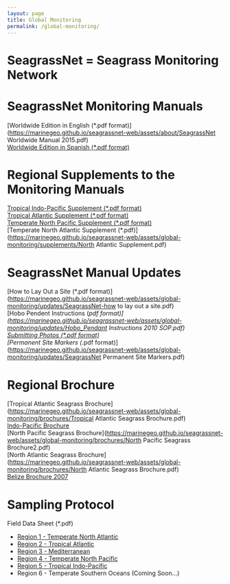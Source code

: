 ```yaml
---
layout: page
title: Global Monitoring
permalink: /global-monitoring/
---
```


# SeagrassNet = Seagrass Monitoring Network 
# SeagrassNet Monitoring Manuals
[Worldwide Edition in English (*.pdf format)](https://marinegeo.github.io/seagrassnet-web/assets/about/SeagrassNet Worldwide Manual 2015.pdf)\
[Worldwide Edition in Spanish (*.pdf format)](https://marinegeo.github.io/seagrassnet-web/assets/about/Spanish_SeagrassNet_Manual_2006_Worldwide.pdf)

# Regional Supplements to the Monitoring Manuals
[Tropical Indo-Pacific Supplement (*.pdf format)](https://marinegeo.github.io/seagrassnet-web/assets/global-monitoring/supplements/West_Indian_Ocean_SeagrassNet_Supplements.pdf)  
[Tropical Atlantic Supplement (*.pdf format)](https://marinegeo.github.io/seagrassnet-web/assets/global-monitoring/supplements/Tropical_Atlantic_Supplement.pdf)  
[Temperate North Pacific Supplement (*.pdf format)](https://marinegeo.github.io/seagrassnet-web/assets/global-monitoring/supplements/Temperate_Pacific_Supplement.pdf)  
[Temperate North Atlantic Supplement (*.pdf)](https://marinegeo.github.io/seagrassnet-web/assets/global-monitoring/supplements/North Atlantic Supplement.pdf)

# SeagrassNet Manual Updates
[How to Lay Out a Site (*.pdf format)](https://marinegeo.github.io/seagrassnet-web/assets/global-monitoring/updates/SeagrassNet-how to lay out a site.pdf)  
[Hobo Pendent Instructions (*pdf format)](https://marinegeo.github.io/seagrassnet-web/assets/global-monitoring/updates/Hobo_Pendant Instructions 2010 SOP.pdf)  
[Submitting Photos (*.pdf format)](https://marinegeo.github.io/seagrassnet-web/assets/global-monitoring/updates/SeagrassNet-Submitting_Photo_SOP.pdf)  
[Permanent Site Markers (*.pdf  format)](https://marinegeo.github.io/seagrassnet-web/assets/global-monitoring/updates/SeagrassNet Permanent Site Markers.pdf)

# Regional Brochure
[Tropical Atlantic Seagrass Brochure](https://marinegeo.github.io/seagrassnet-web/assets/global-monitoring/brochures/Tropical Atlantic Seagrass Brochure.pdf)  
[Indo-Pacific Brochure](https://marinegeo.github.io/seagrassnet-web/assets/global-monitoring/brochures/Seagrass_IndoPaci_Brochure.pdf)  
[North Pacific Seagrass Brochure](https://marinegeo.github.io/seagrassnet-web/assets/global-monitoring/brochures/North Pacific Seagrass Brochure2.pdf)  
[North Atlantic Seagrass Brochure](https://marinegeo.github.io/seagrassnet-web/assets/global-monitoring/brochures/North Atlantic Seagrass Brochure.pdf)  
[Belize Brochure 2007](https://marinegeo.github.io/seagrassnet-web/assets/global-monitoring/brochures/Belize_Flyer_07.pdf)

# Sampling Protocol 

  Field Data Sheet (*.pdf)
* [Region 1 - Temperate North Atlantic](https://marinegeo.github.io/seagrassnet-web/assets/global-monitoring/field/NA_SamplingForm2.pdf)  
* [Region 2 - Tropical Atlantic](https://marinegeo.github.io/seagrassnet-web/assets/global-monitoring/field/tropical_atlantic_sampling.pdf)  
* [Region 3 - Mediterranean](https://marinegeo.github.io/seagrassnet-web/assets/global-monitoring/field/MediterraneanSamplingForm06.pdf)  
* [Region 4 - Temperate North Pacific](https://marinegeo.github.io/seagrassnet-web/assets/global-monitoring/field/NP_SamplingForm2.pdf)  
* [Region 5 - Tropical Indo-Pacific](https://marinegeo.github.io/seagrassnet-web/assets/global-monitoring/field/WpSamplingForm10.pdf)  
* Region 6 - Temperate Southern Oceans (Coming Soon...)
